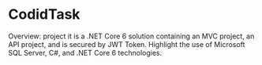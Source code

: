 # CodidTask
Overview:
project it is a .NET Core 6 solution containing an MVC project, an API project, and is secured by JWT Token. Highlight the use of Microsoft SQL Server, C#, and .NET Core 6 technologies.

